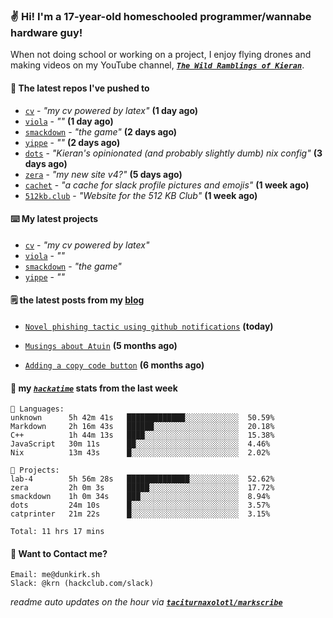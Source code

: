 ### ✌️ Hi! I'm a 17-year-old homeschooled programmer/wannabe hardware guy!

When not doing school or working on a project, I enjoy flying drones and making videos on my YouTube channel, [**_`The Wild Ramblings of Kieran`_**](https://youtube.com/@kieran.rambles).

#### 👷 The latest repos I've pushed to

- [`cv`](https://github.com/taciturnaxolotl/cv) - _"my cv powered by latex"_ **(1 day ago)**
- [`viola`](https://github.com/taciturnaxolotl/viola) - _""_ **(1 day ago)**
- [`smackdown`](https://github.com/taciturnaxolotl/smackdown) - _"the game"_ **(2 days ago)**
- [`yippe`](https://github.com/taciturnaxolotl/yippe) - _""_ **(2 days ago)**
- [`dots`](https://github.com/taciturnaxolotl/dots) - _"Kieran's opinionated (and probably slightly dumb) nix config"_ **(3 days ago)**
- [`zera`](https://github.com/taciturnaxolotl/zera) - _"my new site v4?"_ **(5 days ago)**
- [`cachet`](https://github.com/taciturnaxolotl/cachet) - _"a cache for slack profile pictures and emojis"_ **(1 week ago)**
- [`512kb.club`](https://github.com/kevquirk/512kb.club) - _"Website for the 512 KB Club"_ **(1 week ago)**

#### ⌨️ My latest projects

- [`cv`](https://github.com/taciturnaxolotl/cv) - _"my cv powered by latex"_
- [`viola`](https://github.com/taciturnaxolotl/viola) - _""_
- [`smackdown`](https://github.com/taciturnaxolotl/smackdown) - _"the game"_
- [`yippe`](https://github.com/taciturnaxolotl/yippe) - _""_

#### 🗒️ the latest posts from my [blog](https://dunkirk.sh)

- [`Novel phishing tactic using github notifications`](https://dunkirk.sh/blog/github-phishing/) **(today)**

- [`Musings about Atuin`](https://dunkirk.sh/blog/atuin/) **(5 months ago)**

- [`Adding a copy code button`](https://dunkirk.sh/blog/adding-a-copy-button/) **(6 months ago)**



#### 📡 my [_`hackatime`_](https://waka.hackclub.com) stats from the last week

```text
💾 Languages:
unknown      5h 42m 41s   █████████████░░░░░░░░░░░░  50.59%
Markdown     2h 16m 43s   ██████░░░░░░░░░░░░░░░░░░░  20.18%
C++          1h 44m 13s   ████░░░░░░░░░░░░░░░░░░░░░  15.38%
JavaScript   30m 11s      ██░░░░░░░░░░░░░░░░░░░░░░░  4.46%
Nix          13m 43s      █░░░░░░░░░░░░░░░░░░░░░░░░  2.02%

💼 Projects:
lab-4        5h 56m 28s   ██████████████░░░░░░░░░░░  52.62%
zera         2h 0m 3s     █████░░░░░░░░░░░░░░░░░░░░  17.72%
smackdown    1h 0m 34s    ███░░░░░░░░░░░░░░░░░░░░░░  8.94%
dots         24m 10s      █░░░░░░░░░░░░░░░░░░░░░░░░  3.57%
catprinter   21m 22s      █░░░░░░░░░░░░░░░░░░░░░░░░  3.15%

Total: 11 hrs 17 mins
```

#### 📮 Want to Contact me?

```text
Email: me@dunkirk.sh
Slack: @krn (hackclub.com/slack)
```

_readme auto updates on the hour via [**`taciturnaxolotl/markscribe`**](https://github.com/taciturnaxolotl/markscribe)_
